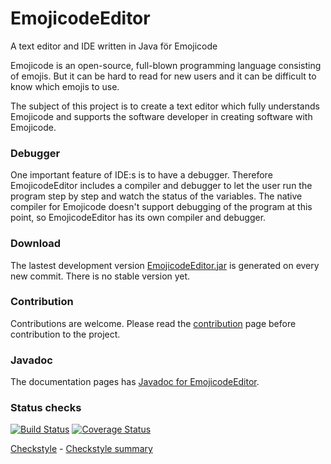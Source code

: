 # EmojicodeEditor
A text editor and IDE written in Java för Emojicode

Emojicode is an open-source, full-blown programming language consisting of emojis.
But it can be hard to read for new users and it can be difficult to know which
emojis to use.

The subject of this project is to create a text editor which fully understands
Emojicode and supports the software developer in creating software with Emojicode.

### Debugger
One important feature of IDE:s is to have a debugger. Therefore EmojicodeEditor
includes a compiler and debugger to let the user run the program step by step
and watch the status of the variables. The native compiler for Emojicode doesn't
support debugging of the program at this point, so EmojicodeEditor has its own
compiler and debugger.

### Download
The lastest development version [EmojicodeEditor.jar](https://danielb987.github.io/EmojicodeEditor/distribution/EmojicodeEditor.jar)
is generated on every new commit. There is no stable version yet.

### Contribution
Contributions are welcome. Please read the [contribution](https://github.com/danielb987/EmojicodeEditor/blob/master/CONTRIBUTING.md) page before contribution to the project.

### Javadoc
The documentation pages has [Javadoc for EmojicodeEditor](https://danielb987.github.io/EmojicodeEditor/javadoc/).

### Status checks
[![Build Status](https://travis-ci.org/danielb987/EmojicodeEditor.svg?branch=master)](https://travis-ci.org/danielb987/EmojicodeEditor) [![Coverage Status](https://coveralls.io/repos/github/danielb987/EmojicodeEditor/badge.svg?branch=master)](https://coveralls.io/github/danielb987/EmojicodeEditor?branch=master)

[Checkstyle](https://danielb987.github.io/EmojicodeEditor/checkstyle/checkstyle_errors.xml) -
[Checkstyle summary](https://danielb987.github.io/EmojicodeEditor/checkstyle/checkstyle_report.html)
